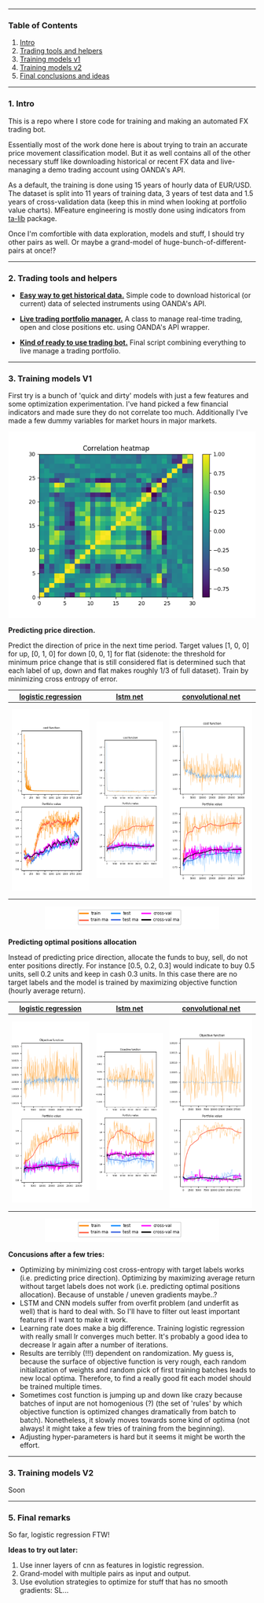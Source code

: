---------
### Table of Contents  

 1. [Intro](#Intro) 
 2. [Trading tools and helpers](#Tools)  
 3. [Training models v1](#train_v1) 
 4. [Training models v2](#train_v2) 
 5. [Final conclusions and ideas](#Concusion) 
 
<a name="Intro"/>

---------
### 1. Intro

This is a repo where I store code for training and making an automated FX trading bot.  
   
Essentially most of the work done here is about trying to train an accurate price movement classification model. But it as well contains all of the other necessary stuff like downloading historical or recent FX data and live-managing a demo trading account using OANDA's API.  

As a default, the training is done using 15 years of hourly data of EUR/USD. The dataset is split into 11 years of training data, 3 years of test data and 1.5 years of cross-validation data (keep this in mind when looking at portfolio value charts). MFeature engineering is mostly done using indicators from [ta-lib](https://github.com/mrjbq7/ta-lib) package.

Once I'm comfortible with data exploration, models and stuff, I should try other pairs as well. Or maybe a grand-model of huge-bunch-of-different-pairs at once!?

<a name="Tools"/>

---------
### 2. Trading tools and helpers


   * **[Easy way to get historical data.](helpers/get_historical_data.py)** Simple code to download historical (or current) data of selected instruments using OANDA's API.

   * **[Live trading portfolio manager.](helpers/oanda_api_helpers.py)** A class to manage real-time trading, open and close positions etc. using OANDA's API wrapper.
   
   * **[Kind of ready to use trading bot.](/main.py)** Final script combining everything to live manage a trading portfolio.
   
<a name="train_v1"/>

---------
### 3. Training models V1

First try is a bunch of 'quick and dirty' models with just a few features and some optimization experimentation. I've hand picked a few financial indicators and made sure they do not correlate too much. Additionally I've made a few dummy variables for market hours in major markets.  

   <p align="center"> 
      <img src="/images/feature_heatmap.png">
   </p>


**Predicting price direction.** 

Predict the direction of price in the next time period. Target values [1, 0, 0] for up, [0, 1, 0] for down [0, 0, 1] for flat (sidenote: the threshold for minimum price change that is still considered flat is determined such that each label of up, down and flat makes roughly 1/3 of full dataset). Train by minimizing cross entropy of error.
     
   | [logistic regression](/train_logistic_regression_v1.py) | [lstm net](/train_lstm_v1.py) | [convolutional net](/train_cnn_v1.py) |
   | ------------------- | -------- | ----------------- |
   | <img src="/images/lr_v1.png"> | <img src="/images/lstm_v1.png"> | <img src="/images/cnn_v1.png"> |
   
   <p align="center"> 
      <img src="/images/legend_one_fits_all.png">
   </p>
   
**Predicting optimal positions allocation** 

Instead of predicting price direction, allocate the funds to buy, sell, do not enter positions directly. For instance [0.5, 0.2, 0.3] would indicate to buy 0.5 units, sell 0.2 units and keep in cash 0.3 units. In this case there are no target labels and the model is trained by maximizing objective function (hourly average return). 
   
   | [logistic regression](/train_logistic_regression_v2.py) | [lstm net](/train_lstm_v2.py) | [convolutional net](/train_cnn_v2.py) |
   | ------------------- | -------- | ----------------- |
   | <img src="/images/lr_v2.png"> | <img src="/images/lstm_v2.png"> | <img src="/images/cnn_v2.png"> |
   
   <p align="center"> 
      <img src="/images/legend_one_fits_all.png">
   </p>
   
**Concusions after a few tries:**
   - Optimizing by minimizing cost cross-entropy with target labels works (i.e. predicting price direction). Optimizing by maximizing average return without target labels does not work (i.e. predicting optimal positions allocation). Because of unstable / uneven gradients maybe..?
   - LSTM and CNN models suffer from overfit problem (and underfit as well) that is hard to deal with. So I'll have to filter out least important features if I want to make it work.
   - Learning rate does make a big difference. Training logistic regression with really small lr converges much better. It's probably a good idea to decrease lr again after a number of iterations.
   - Results are terribly (!!!) dependent on randomization. My guess is, because the surface of objective function is very rough, each random initialization of weights and random pick of first training batches leads to new local optima. Therefore, to find a really good fit each model should be trained multiple times.
   - Sometimes cost function is jumping up and down like crazy because batches of input are not homogenious (?) (the set of 'rules' by which objective function is optimized changes dramatically from batch to batch). Nonetheless, it slowly moves towards some kind of optima (not always! it might take a few tries of training from the beginning).
   - Adjusting hyper-parameters is hard but it seems it might be worth the effort.

<a name="train_v2"/>

---------
### 3. Training models V2

Soon

<a name="Concusion"/>

---------
### 5. Final remarks

   So far, logistic regression FTW!
   
   **Ideas to try out later:**
   1. Use inner layers of cnn as features in logistic regression.
   2. Grand-model with multiple pairs as input and output.
   3. Use evolution strategies to optimize for stuff that has no smooth gradients: SL...





